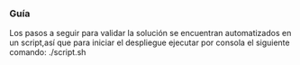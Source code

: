 ### Guía
Los pasos a seguir para validar la solución se encuentran automatizados en un script,así que para iniciar el despliegue ejecutar por consola el siguiente comando:
./script.sh
